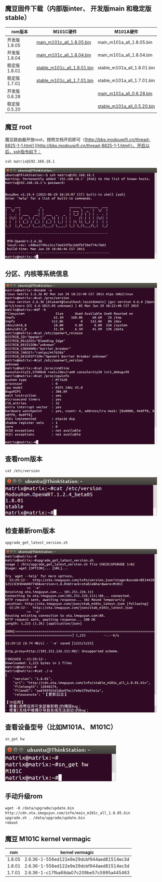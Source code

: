 ## 魔豆固件下载（内部版inter、 开发版main 和稳定版stable）

rom版本       | M101C硬件 | M101A硬件
--------------|-----------|----------
开发版 1.8.05 | [main_m101c_all_1.8.05.bin](http://cdn.ota.imoguyun.com/info/main_m101c_all_1.8.05.bin) | main_m101a_all_1.8.05.bin
开发版 1.8.04 | [main_m101c_all_1.8.04.bin](http://cdn.ota.imoguyun.com/info/main_m101c_all_1.8.04.bin) | main_m101a_all_1.8.04.bin
稳定版 1.8.01 | [stable_m101c_all_1.8.01.bin](http://cdn.ota.imoguyun.com/info/stable_m101c_all_1.8.01.bin) | stable_m101a_all_1.8.01.bin
稳定版 1.7.01 | [stable_m101c_all_1.7.01.bin](http://cdn.ota.imoguyun.com/info/stable_m101c_all_1.7.01.bin) | stable_m101a_all_1.7.01.bin
开发版 0.6.28 | | [main_m101a_all_0.6.28.bin](http://cdn.ota.imoguyun.com/info/main_m101a_all_0.6.28.bin)
稳定版 0.5.20 | | [stable_m101a_all_0.5.20.bin](http://ota.imoguyun.com/info/stable_m101a_all_0.5.20.bin)


## 魔豆 root

魔豆路由器开放root，按照文档开启即可（[http://bbs.modouwifi.cn/thread-8825-1-1.html）](http://bbs.modouwifi.cn/thread-8825-1-1.html)）。开启以后，ssh指令如下：

```
ssh matrix@192.168.18.1
```

![modou ssh](../img/modou-ssh.png)

## 分区、内核等系统信息

![modou openwrt version](../img/modou-openwrt-version.png)

## 查看rom版本

```
cat /etc/version
```

![modou firmware version](../img/modou-firmware-version.png)

## 检查最新rom版本

```
upgrade_get_latest_version.sh
```

![modou get lastest rom](../img/modou-get-lastest-rom.png)

## 查看设备型号（比如M101A、 M101C）

```
sn_get hw
```

![modou get model](../img/modou-get-model.png)

## 手动升级rom

```
wget -O /data/upgrade/update.bin http://cdn.ota.imoguyun.com/info/main_m101c_all_1.8.05.bin
upgrade.sh . /data/upgrade/update.bin
reboot
```

## 魔豆 M101C kernel vermagic
rom            | kernel vermagic
---------------|------------------------------------------
1.8.05         | 2.6.36-1-556ed122e9e29dcbf944aed81514ec3d
1.8.01         | 2.6.36-1-556ed122e9e29dcbf944aed81514ec3d
1.7.01         | 2.6.36-1-c17fba68da07c209be57c5995a445463

<div id="comments" data-thread-key="docs-modou"></div>
